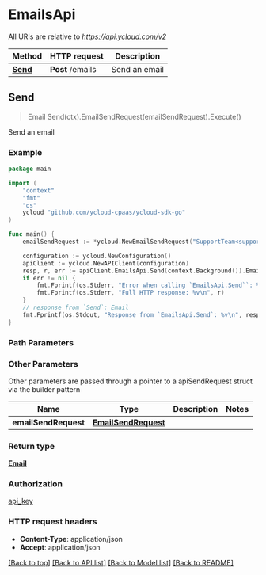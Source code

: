 # EmailsApi

All URIs are relative to *https://api.ycloud.com/v2*

Method | HTTP request | Description
------------- | ------------- | -------------
[**Send**](EmailsApi.md#Send) | **Post** /emails | Send an email



## Send

> Email Send(ctx).EmailSendRequest(emailSendRequest).Execute()

Send an email



### Example

```go
package main

import (
    "context"
    "fmt"
    "os"
    ycloud "github.com/ycloud-cpaas/ycloud-sdk-go"
)

func main() {
    emailSendRequest := *ycloud.NewEmailSendRequest("SupportTeam<support@example.com>", "to1@example.com,Nick<to2@example.com>", "Subject_example", "This is a test message from #nick#.") // EmailSendRequest | 

    configuration := ycloud.NewConfiguration()
    apiClient := ycloud.NewAPIClient(configuration)
    resp, r, err := apiClient.EmailsApi.Send(context.Background()).EmailSendRequest(emailSendRequest).Execute()
    if err != nil {
        fmt.Fprintf(os.Stderr, "Error when calling `EmailsApi.Send``: %v\n", err)
        fmt.Fprintf(os.Stderr, "Full HTTP response: %v\n", r)
    }
    // response from `Send`: Email
    fmt.Fprintf(os.Stdout, "Response from `EmailsApi.Send`: %v\n", resp)
}
```

### Path Parameters



### Other Parameters

Other parameters are passed through a pointer to a apiSendRequest struct via the builder pattern


Name | Type | Description  | Notes
------------- | ------------- | ------------- | -------------
 **emailSendRequest** | [**EmailSendRequest**](EmailSendRequest.md) |  | 

### Return type

[**Email**](Email.md)

### Authorization

[api_key](../README.md#api_key)

### HTTP request headers

- **Content-Type**: application/json
- **Accept**: application/json

[[Back to top]](#) [[Back to API list]](../README.md#documentation-for-api-endpoints)
[[Back to Model list]](../README.md#documentation-for-models)
[[Back to README]](../README.md)

